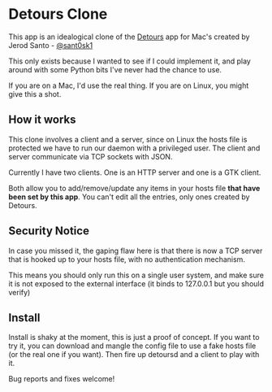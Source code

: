 # Detours Clone

This app is an idealogical clone of the [Detours](http://detoursapp.com/) app for Mac's created by Jerod Santo - [@sant0sk1](http://github.com/sant0sk1)

This only exists because I wanted to see if I could implement it, and play around with some Python bits I've never had the chance to use.

If you are on a Mac, I'd use the real thing.  If you are on Linux, you might give this a shot.

## How it works

This clone involves a client and a server, since on Linux the hosts file is protected we have to run our daemon with a privileged user.  The client and server communicate via TCP sockets with JSON.

Currently I have two clients.  One is an HTTP server and one is a GTK client.

Both allow you to add/remove/update any items in your hosts file __that have been set by this app__.  You can't edit all the entries, only ones created by Detours.

## Security Notice

In case you missed it, the gaping flaw here is that there is now a TCP server that is hooked up to your hosts file, with no authentication mechanism.

This means you should only run this on a single user system, and make sure it is not exposed to the external interface (it binds to 127.0.0.1 but you should verify)

## Install

Install is shaky at the moment, this is just a proof of concept.  If you want to try it, you can download and mangle the config file to use a fake hosts file (or the real one if you want).   Then fire up detoursd and a client to play with it.

Bug reports and fixes welcome!